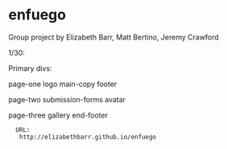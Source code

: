enfuego
=======

Group project by Elizabeth Barr, Matt Bertino, Jeremy Crawford

1/30:

Primary divs:

page-one
   logo
   main-copy
   footer

page-two
      submission-forms
      avatar

page-three
      gallery
      end-footer
      
      
      
      
      
      URL:
       http://elizabethbarr.github.io/enfuego
